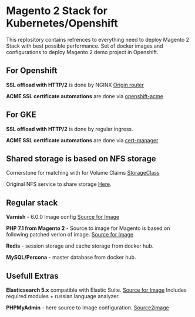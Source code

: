 # Magento 2 Stack for Kubernetes/Openshift

This replository contains refrences to everything need to deploy Magento 2 Stack with best possible performance.
Set of docker images and configurations to deploy Magento 2 demo project in Openshift.

## For Openshift

**SSL offload with HTTP/2** is done by NGINX [Origin router](https://github.com/openshift/origin/tree/master/images/router/nginx)

**ACME SSL certificate automations** are done via  [openshift-acme](https://github.com/tnozicka/openshift-acme/tree/master/deploy/letsencrypt-live/cluster-wide)

## For GKE

**SSL offload with HTTP/2** is done by regular ingress.

**ACME SSL certificate automations** are done via [cert-manager](https://cert-manager.readthedocs.io/en/latest/getting-started/2-installing.html)

## Shared storage is based on NFS storage

Cornerstone for matching with for Volume Claims [StorageClass](https://stackoverflow.com/questions/44120612/kubernetes-pvc-not-binding-the-nfs-pv) 

Original NFS service to share storage [Here](https://github.com/kubernetes/examples/tree/master/staging/volumes/nfs).


## Regular stack

**Varnish** - 6.0.0 Image config [Source for Image](https://github.com/morozov-group/stack/tree/master/images/varnish)

**PHP 7.1 from Magento 2** - Source to image for Magento is based on following patched verion of image. [Source for Image](https://github.com/morozov-group/s2i-php-container/tree/master/7.1)

**Redis** - session storage and cache storage from docker hub.

**MySQL/Percona** - master database from docker hub.


## Usefull Extras 

**Elasticsearch 5.x** compatible with Elastic Suite. [Source for Image](https://github.com/morozov-group/stack/tree/master/images/elasticsearch)
Includes required modules + russian language analyzer.

**PHPMyAdmin** - here source to Image configuration. [Source2image](https://github.com/morozov-group/stack/tree/master/images/phpmyadmin/.s2i/bin)
